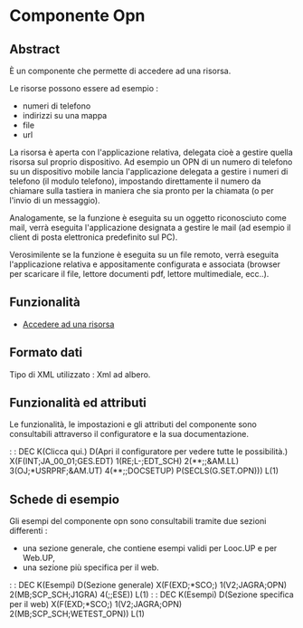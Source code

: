# Componente Opn

## Abstract

È un componente che permette di accedere ad una risorsa.

Le risorse possono essere ad esempio : 
 - numeri di telefono
 - indirizzi su una mappa
 - file
 - url

La risorsa è aperta con l'applicazione relativa, delegata cioè a gestire quella risorsa sul proprio dispositivo.
Ad esempio un OPN di un numero di telefono su un dispositivo mobile lancia l'applicazione delegata a gestire i numeri di telefono (il modulo telefono), impostando direttamente il numero da chiamare sulla
tastiera in maniera che sia pronto per la chiamata (o per l'invio di un messaggio).

Analogamente, se la funzione è eseguita su un oggetto riconosciuto come mail, verrà eseguita l'applicazione designata a gestire le mail (ad esempio il client di posta elettronica predefinito sul PC).

Verosimilente se la funzione è eseguita su un file remoto, verrà eseguita l'applicazione relativa e appositamente configurata e associata (browser per scaricare il file, lettore documenti pdf, lettore multimediale, ecc..).

## Funzionalità
- [Accedere ad una risorsa](Sorgenti/DOC/TA/B£AMO/LOCOPN_F01)

## Formato dati
Tipo di XML utilizzato :  Xml ad albero.

## Funzionalità ed attributi
Le funzionalità, le impostazioni e gli attributi del componente sono consultabili attraverso il configuratore e la sua documentazione.

 :  : DEC K(Clicca qui.) D(Apri il configuratore per vedere tutte le possibilità.) X(F(INT;JA_00_01;GES.EDT) 1(RE;L-;EDT_SCH) 2(\*\*;;&AM.LL) 3(OJ;\*USRPRF;&AM.UT) 4(\*\*;;DOCSETUP) P(SECLS(G.SET.OPN))) L(1)

## Schede di esempio
Gli esempi del componente opn sono consultabili tramite due sezioni differenti : 
- una sezione generale, che contiene esempi validi per Looc.UP e per Web.UP,
- una sezione più specifica per il web.

 :  : DEC K(Esempi) D(Sezione generale) X(F(EXD;\*SCO;) 1(V2;JAGRA;OPN) 2(MB;SCP_SCH;J1GRA) 4(;;ESE)) L(1)
 :  : DEC K(Esempi) D(Sezione specifica per il web) X(F(EXD;\*SCO;) 1(V2;JAGRA;OPN) 2(MB;SCP_SCH;WETEST_OPN)) L(1)

